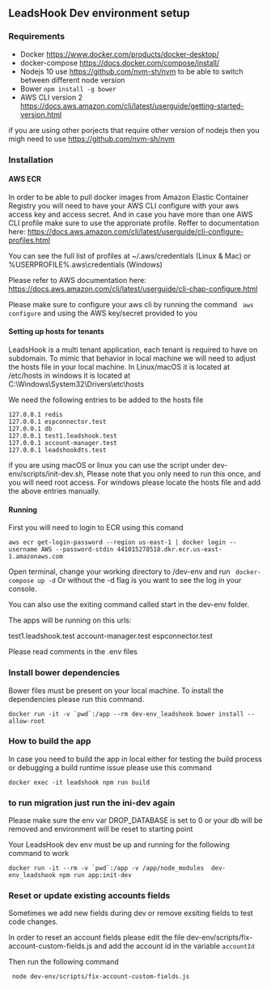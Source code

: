 ## LeadsHook Dev environment setup

### Requirements

- Docker https://www.docker.com/products/docker-desktop/
- docker-compose https://docs.docker.com/compose/install/
- Nodejs 10 use https://github.com/nvm-sh/nvm to be able to switch between different node version
- Bower `npm install -g bower`
- AWS CLI version 2 https://docs.aws.amazon.com/cli/latest/userguide/getting-started-version.html

if you are using other porjects that require other version of nodejs then you migh need to use https://github.com/nvm-sh/nvm

### Installation

#### AWS ECR

In order to be able to pull docker images from Amazon Elastic Container Registry you will need to have your AWS CLI
configure with your aws access key and access secret. And in case you have more than one AWS CLI profile make sure
to use the approriate profile. Reffer to documentation here:
https://docs.aws.amazon.com/cli/latest/userguide/cli-configure-profiles.html

You can see the full list of profiles at ~/.aws/credentials (Linux & Mac) or %USERPROFILE%\.aws\credentials (Windows)

Please refer to AWS documentation here: https://docs.aws.amazon.com/cli/latest/userguide/cli-chap-configure.html

Please make sure to configure your aws cli by running the command ` aws configure` and using the AWS key/secret
provided to you

#### Setting up hosts for tenants

LeadsHook is a multi tenant application, each tenant is required to have on subdomain. To mimic that behavior in local
machine we will need to adjust the hosts file in your local machine. In Linux/macOS it is located at /etc/hosts in windows
it is located at C:\Windows\System32\Drivers\etc\hosts

We need the following entries to be added to the hosts file

```
127.0.0.1 redis
127.0.0.1 espconnector.test
127.0.0.1 db
127.0.0.1 test1.leadshook.test
127.0.0.1 account-manager.test
127.0.0.1 leadshookdts.test
```

if you are using macOS or linux you can use the script under dev-env/scripts/init-dev.sh, Please note that you only need
to run this once, and you will need root access. For windows please locate the hosts file and add the above entries manually.

#### Running

First you will need to login to ECR using this comand

`aws ecr get-login-password --region us-east-1 | docker login --username AWS --password-stdin 441015278518.dkr.ecr.us-east-1.amazonaws.com`

Open terminal, change your working directory to /dev-env and run
` docker-compose up -d` Or without the -d flag is you want to see the log in your console.

You can also use the exiting command called start in the dev-env folder.

The apps will be running on this urls:

test1.leadshook.test
account-manager.test
espconnector.test

Please read comments in the .env files

### Install bower dependencies

Bower files must be present on your local machine. To install the dependencies please run this command.

```
docker run -it -v `pwd`:/app --rm dev-env_leadshook bower install --allow-root
```

### How to build the app

In case you need to build the app in local either for testing the build process or debugging a build runtime issue
please use this command
```
docker exec -it leadshook npm run build
```

### to run migration just run the ini-dev again

Please make sure the env var DROP_DATABASE is set to 0 or your db will be removed and environment will be reset to starting point

Your LeadsHook dev env must be up and running for the following command to work
```
docker run -it --rm -v `pwd`:/app -v /app/node_modules  dev-env_leadshook npm run app:init-dev
```

### Reset or update existing accounts fields 

Sometimes we add new fields during dev or remove exsiting fields to test code changes. 

In order to reset an account fields please edit the file dev-env/scripts/fix-account-custom-fields.js 
and add the account id in the variable `accountId`

Then run the following command 

```
 node dev-env/scripts/fix-account-custom-fields.js
 ```
